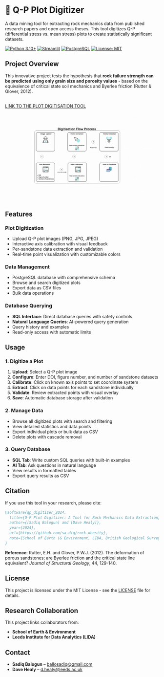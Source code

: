 # 🔬 Q-P Plot Digitizer

A data mining tool for extracting rock mechanics data from published research papers and open access theses. This tool digitizes Q-P (differential stress vs. mean stress) plots to create statistically significant datasets. 

[![Python 3.10+](https://img.shields.io/badge/python-3.10+-blue.svg)](https://www.python.org/downloads/)
[![Streamlit](https://img.shields.io/badge/streamlit-1.28+-red.svg)](https://streamlit.io/)
[![PostgreSQL](https://img.shields.io/badge/PostgreSQL-v17-blue)](https://www.postgresql.org/)
[![License: MIT](https://img.shields.io/badge/License-MIT-yellow.svg)](https://opensource.org/licenses/MIT)


## Project Overview

This innovative project tests the hypothesis that **rock failure strength can be predicted using only grain size and porosity values** - based on the equivalence of critical state soil mechanics and Byerlee friction (Rutter & Glover, 2012).
<br>
<br>

[LINK TO THE PLOT DIGITISATION TOOL](https://qp-digitiser.streamlit.app/)
<br>
<br>
![Digitisation Process Flow](assets/digitisation_flow_process.gif)

## Features

### Plot Digitization
- Upload Q-P plot images (PNG, JPG, JPEG)
- Interactive axis calibration with visual feedback
- Per-sandstone data extraction and validation
- Real-time point visualization with customizable colors

### Data Management
- PostgreSQL database with comprehensive schema
- Browse and search digitized plots
- Export data as CSV files
- Bulk data operations

### Database Querying
- **SQL Interface**: Direct database queries with safety controls
- **Natural Language Queries**: AI-powered query generation
- Query history and examples
- Read-only access with automatic limits


##  Usage

### 1. Digitize a Plot
1. **Upload**: Select a Q-P plot image
2. **Configure**: Enter DOI, figure number, and number of sandstone datasets
3. **Calibrate**: Click on known axis points to set coordinate system
4. **Extract**: Click on data points for each sandstone individually
5. **Validate**: Review extracted points with visual overlay
6. **Save**: Automatic database storage after validation

### 2. Manage Data
- Browse all digitized plots with search and filtering
- View detailed statistics and data points
- Export individual plots or bulk data as CSV
- Delete plots with cascade removal

### 3. Query Database
- **SQL Tab**: Write custom SQL queries with built-in examples
- **AI Tab**: Ask questions in natural language
- View results in formatted tables
- Export query results as CSV

## Citation

If you use this tool in your research, please cite:

```bibtex
@software{qp_digitizer_2024,
  title={Q-P Plot Digitizer: A Tool for Rock Mechanics Data Extraction},
  author={[Sadiq Balogun] and [Dave Healy]},
  year={2024},
  url={https://github.com/sa-diq/rock-density},
  note={School of Earth \& Environment, LIDA, British Geological Survey}
}
```

**Reference**: Rutter, E.H. and Glover, P.W.J. (2012). The deformation of porous sandstones; are Byerlee friction and the critical state line equivalent? *Journal of Structural Geology*, 44, 129-140.

## License

This project is licensed under the MIT License - see the [LICENSE](LICENSE) file for details.

## Research Collaboration

This project links collaborators from:
- **School of Earth & Environment** 
- **Leeds Institute for Data Analytics (LIDA)**

## Contact

- **Sadiq Balogun** – [ballosadiq@gmail.com](mailto:ballosadiq@gmail.com)  
- **Dave Healy** – [d.healy@leeds.ac.uk](mailto:d.healy@leeds.ac.uk)

